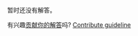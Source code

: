 
暂时还没有解答。

有兴趣[贡献你的解答](https://github.com/BFEdev/BFE.dev-solutions/blob/main/question/what-is-block-formatting-context_zh.md)吗? [Contribute guideline](https://github.com/BFEdev/BFE.dev-solutions#how-to-contribute)
